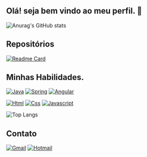## Olá! seja bem vindo ao meu perfil. 👋

![Anurag's GitHub stats](https://github-readme-stats.vercel.app/api?username=evdevjunior&show_icons=true&theme=dark)  

## Repositórios

[![Readme Card](https://github-readme-stats.vercel.app/api/pin/?username=evdevjunior&repo=github-readme-stats&theme=dark)](https://github.com/evdevjunior/github-readme-stats)

## Minhas Habilidades.

[![Java](https://img.shields.io/badge/Java-ED8B00?style=for-the-badge&logo=openjdk&logoColor=white)](https://www.w3schools.com/java/default.asp)   [![Spring](https://img.shields.io/badge/Spring-6DB33F?style=for-the-badge&logo=spring&logoColor=white)](https://spring.io/)   [![Angular](https://img.shields.io/badge/Angular-DD0031?style=for-the-badge&logo=angular&logoColor=white)](https://angular.io/)

[![Html](https://img.shields.io/badge/HTML5-E34F26?style=for-the-badge&logo=html5&logoColor=white)](https://www.w3schools.com/html/default.asp)   [![Css](https://img.shields.io/badge/CSS3-1572B6?style=for-the-badge&logo=css3&logoColor=white)](https://www.w3schools.com/css/default.asp)   [![Javascript](https://img.shields.io/badge/JavaScript-F7DF1E?style=for-the-badge&logo=javascript&logoColor=black)](https://www.w3schools.com/js/default.asp)

![Top Langs](https://github-readme-stats.vercel.app/api/top-langs/?username=evdevjunior&layout=compact&theme=dark)

## Contato
[![Gmail](https://img.shields.io/badge/Gmail-D14836?style=for-the-badge&logo=gmail&logoColor=white)](https://mail.google.com/mail/u/2/#inbox)   [![Hotmail](https://img.shields.io/badge/Microsoft_Outlook-0078D4?style=for-the-badge&logo=microsoft-outlook&logoColor=white)](https://outlook.live.com/mail/0/)

